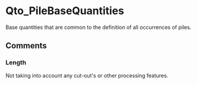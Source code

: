 # Qto_PileBaseQuantities

Base quantities that are common to the definition of all occurrences of piles.
<!-- end of short definition -->



## Comments

### Length

Not taking into account any cut-out's or other processing features.

